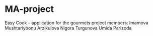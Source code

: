 # MA-project
Easy Cook – application for the gourmets 
project members:
Imamova Mushtariybonu
Arzikulova Nigora
Turgunova Umida
Parizoda
